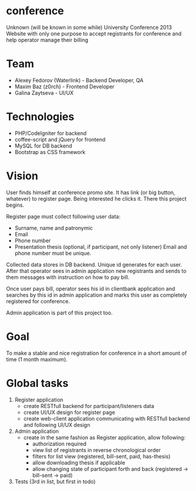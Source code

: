 conference
==========

Unknown (will be known in some while) University Conference 2013
Website with only one purpose to accept registrants for conference and help operator manage their billing

Team
====

 - Alexey Fedorov (Waterlink) - Backend Developer, QA
 - Maxim Baz (z0rch) - Frontend Developer
 - Galina Zaytseva - UI/UX

Technologies
============

 - PHP/CodeIgniter for backend
 - coffee-script and jQuery for frontend
 - MySQL for DB backend
 - Bootstrap as CSS framework

Vision
======

User finds himself at conference promo site. It has link (or big button, whatever) to register page.
Being interested he clicks it. There this project begins.

Register page must collect following user data:
 - Surname, name and patronymic
 - Email
 - Phone number
 - Presentation thesis (optional, if participant, not only listener)
Email and phone number must be unique.

Collected data stores in DB backend. Unique id generates for each user.
After that operator sees in admin application new registrants and sends to them messages with instruction on how to pay bill.

Once user pays bill, operator sees his id in clientbank application and searches by this id in admin application and marks this user as completely registered for conference.

Admin application is part of this project too.

Goal
====

To make a stable and nice registration for conference in a short amount of time (1 month maximum).

Global tasks
============

 1. Register application
     - create RESTfull backend for participant/listeners data
     - create UI/UX design for register page
     - create web-client application communicating with RESTfull backend and following UI/UX design
 2. Admin application
     - create in the same fashion as Register application, allow following:
         * authorization required
         * view list of registrants in reverse chronological order
         * filters for list view (registered, bill-sent, paid, has-thesis)
         * allow downloading thesis if applicable
         * allow changing state of participant forth and back (registered -> bill-sent -> paid)
 3. Tests (3rd in list, but first in todo)

